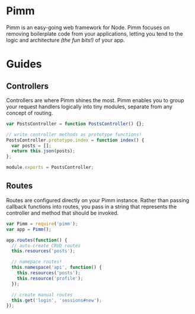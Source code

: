 Pimm
====

Pimm is an easy-going web framework for Node. Pimm focuses on removing boilerplate code from your
applications, letting you tend to the logic and architecture _(the fun bits!)_ of your app.

# Guides

## Controllers

Controllers are where Pimm shines the most. Pimm enables you to group your request handlers
logically into tiny modules, separate from any concept of routing.

```js
var PostsController = function PostsController() {};

// write controller methods as prototype functions!
PostsController.prototype.index = function index() {
  var posts = [];
  return this.json(posts);
};

module.exports = PostsController;
```

## Routes

Routes are configured directly on your Pimm instance. Rather than passing callback functions into
routes, you pass in a string that represents the controller and method that should be invoked.

```js
var Pimm = require('pimm');
var app = Pimm();

app.routes(function() {
  // auto-create CRUD routes
  this.resources('posts');

  // namepace routes!
  this.namespace('api', function() {
    this.resources('posts');
    this.resource('profile');
  });

  // create manual routes
  this.get('login', 'sessions#new');
});
```
